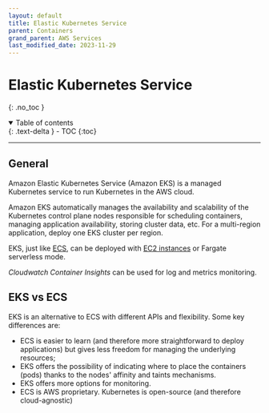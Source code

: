 ```yaml
---
layout: default
title: Elastic Kubernetes Service
parent: Containers
grand_parent: AWS Services
last_modified_date: 2023-11-29
---
```


# Elastic Kubernetes Service
{: .no_toc }

<details open markdown="block">
  <summary>
    Table of contents
  </summary>
  {: .text-delta }
- TOC
{:toc}
</details>

---

## General

Amazon Elastic Kubernetes Service (Amazon EKS) is a managed Kubernetes service to run Kubernetes in the AWS cloud.

Amazon EKS automatically manages the availability and scalability of the Kubernetes control plane nodes responsible for scheduling containers, managing application availability, storing cluster data, etc. For a multi-region application, deploy one EKS cluster per region.

EKS, just like [ECS](./ecs.html), can be deployed with [EC2 instances](/docs/services/compute/ec2.html) or Fargate serverless mode.

*Cloudwatch Container Insights* can be used for log and metrics monitoring.

## EKS vs ECS

EKS is an alternative to ECS with different APIs and flexibility. Some key differences are:

- ECS is easier to learn (and therefore more straightforward to deploy applications) but gives less freedom for managing the underlying resources;
- EKS offers the possibility of indicating where to place the containers (pods) thanks to the nodes' affinity and taints mechanisms. 
- EKS offers more options for monitoring.
- ECS is AWS proprietary. Kubernetes is open-source (and therefore cloud-agnostic)